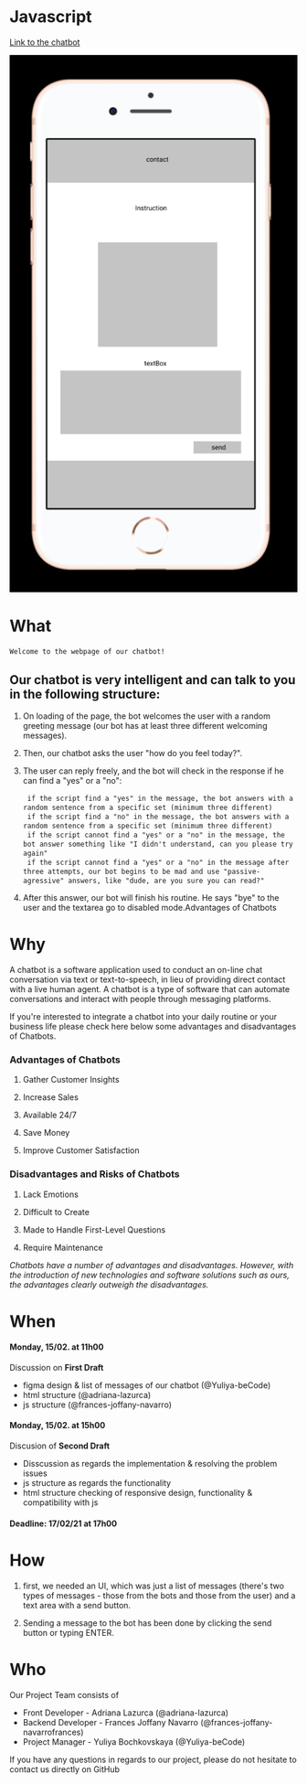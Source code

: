 # Javascript

[Link to the chatbot](https://yuliya-becode.github.io/Javascript/)

![firstDraft](pictures/1stDraft.png)

# What
    
    Welcome to the webpage of our chatbot!

      
 ## Our chatbot is very intelligent and can talk to you in the following structure:

1. On loading of the page, the bot welcomes the user with a random greeting message (our bot has at least three different welcoming messages).
    
2. Then, our chatbot asks the user "how do you feel today?".

3. The user can reply freely, and the bot will check in the response if he can find a "yes" or a "no": 

        if the script find a "yes" in the message, the bot answers with a random sentence from a specific set (minimum three different)
        if the script find a "no" in the message, the bot answers with a random sentence from a specific set (minimum three different)
        if the script cannot find a "yes" or a "no" in the message, the bot answer something like "I didn't understand, can you please try again"
        if the script cannot find a "yes" or a "no" in the message after three attempts, our bot begins to be mad and use "passive-agressive" answers, like "dude, are you sure you can read?" 


4. After this answer, our bot will finish his routine. He says "bye" to the user and the textarea go to disabled mode.Advantages of Chatbots


# Why 

A chatbot is a software application used to conduct an on-line chat conversation via text or text-to-speech, in lieu of providing direct contact with a live human agent. A chatbot is a type of software that can automate conversations and interact with people through messaging platforms.

If you're interested to integrate a chatbot into your daily routine or your business life please check here below some advantages and disadvantages of Chatbots.

### Advantages of Chatbots

   1. Gather Customer Insights

   2. Increase Sales

   3. Available 24/7

   4. Save Money

   5. Improve Customer Satisfaction 

### Disadvantages and Risks of Chatbots

 1. Lack Emotions

 2. Difficult to Create

 3. Made to Handle First-Level Questions

 4. Require Maintenance

*Chatbots have a number of advantages and disadvantages. However, with the introduction of new technologies and software solutions such as ours, the advantages clearly outweigh the disadvantages.*

# When

#### Monday, 15/02. at 11h00 
Discussion on **First Draft** 
* figma design & list of messages of our chatbot (@Yuliya-beCode)
* html structure (@adriana-lazurca)
* js structure (@frances-joffany-navarro)

#### Monday, 15/02. at 15h00 
Discusion of **Second Draft**
* Disscussion as regards the implementation & resolving the problem issues 
* js structure as regards the functionality 
* html structure checking of responsive design, functionality & compatibility with js



#### Deadline: 17/02/21 at 17h00


# How


1. first, we needed an UI, which was just a list of messages (there's two types of messages - those from the bots and those from the user) and a text area with a send button.

2. Sending a message to the bot has been done by clicking the send button or typing ENTER.


# Who

Our Project Team consists of

* Front Developer - Adriana Lazurca (@adriana-lazurca)
* Backend Developer - Frances Joffany Navarro (@frances-joffany-navarrofrances)
* Project Manager - Yuliya Bochkovskaya (@Yuliya-beCode)

If you have any questions in regards to our project, please do not hesitate to contact us directly on GitHub